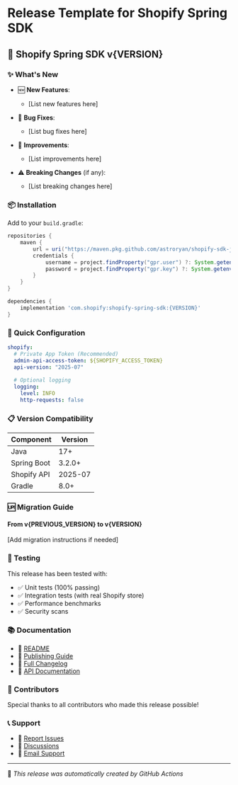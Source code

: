 # Release Template for Shopify Spring SDK

## 🚀 Shopify Spring SDK v{VERSION}

### ✨ What's New

- 🆕 **New Features**: 
  - [List new features here]
  
- 🐛 **Bug Fixes**:
  - [List bug fixes here]
  
- 🔧 **Improvements**:
  - [List improvements here]

- ⚠️ **Breaking Changes** (if any):
  - [List breaking changes here]

### 📦 Installation

Add to your `build.gradle`:

```gradle
repositories {
    maven {
        url = uri("https://maven.pkg.github.com/astroryan/shopify-sdk-java")
        credentials {
            username = project.findProperty("gpr.user") ?: System.getenv("GITHUB_ACTOR")
            password = project.findProperty("gpr.key") ?: System.getenv("GITHUB_TOKEN")
        }
    }
}

dependencies {
    implementation 'com.shopify:shopify-spring-sdk:{VERSION}'
}
```

### 🔧 Quick Configuration

```yaml
shopify:
  # Private App Token (Recommended)
  admin-api-access-token: ${SHOPIFY_ACCESS_TOKEN}
  api-version: "2025-07"
  
  # Optional logging
  logging:
    level: INFO
    http-requests: false
```

### 📋 Version Compatibility

| Component | Version |
|-----------|---------|
| Java | 17+ |
| Spring Boot | 3.2.0+ |
| Shopify API | 2025-07 |
| Gradle | 8.0+ |

### 🆙 Migration Guide

#### From v{PREVIOUS_VERSION} to v{VERSION}

[Add migration instructions if needed]

### 🧪 Testing

This release has been tested with:
- ✅ Unit tests (100% passing)
- ✅ Integration tests (with real Shopify store)
- ✅ Performance benchmarks
- ✅ Security scans

### 📚 Documentation

- 📖 [README](https://github.com/astroryan/shopify-sdk-java/blob/main/README.md)
- 📘 [Publishing Guide](https://github.com/astroryan/shopify-sdk-java/blob/main/PUBLISHING.md)
- 📝 [Full Changelog](https://github.com/astroryan/shopify-sdk-java/blob/main/CHANGELOG.md)
- 🔗 [API Documentation](https://shopify.dev/docs/api/admin-graphql)

### 🙏 Contributors

Special thanks to all contributors who made this release possible!

### 📞 Support

- 🐛 [Report Issues](https://github.com/astroryan/shopify-sdk-java/issues)
- 💬 [Discussions](https://github.com/astroryan/shopify-sdk-java/discussions)
- 📧 [Email Support](mailto:support@example.com)

---

🤖 *This release was automatically created by GitHub Actions*
